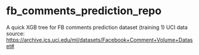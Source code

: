 # fb_comments_prediction_repo
A quick XGB tree for FB comments prediction dataset (training 1)
UCI data source: https://archive.ics.uci.edu/ml/datasets/Facebook+Comment+Volume+Dataset#
